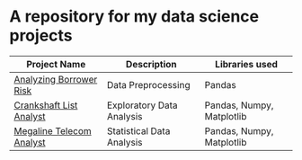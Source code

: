 # A repository for my data science projects

| Project Name  | Description | Libraries used|
| ------------- | ------------- | ------------- |
| [Analyzing Borrower Risk](https://github.com/tylerana/tylerana.github.io/tree/main/Analyzing%20Borrowers'%20Risk)  | Data Preprocessing  | Pandas |
| [Crankshaft List Analyst](https://github.com/tylerana/tylerana.github.io/tree/main/Crankshaft%20List%20Analyst)  | Exploratory Data Analysis  | Pandas, Numpy, Matplotlib  |
| [Megaline Telecom Analyst](https://github.com/tylerana/tylerana.github.io/tree/main/Megaline%20Telecom%20Analyst)| Statistical Data Analysis | Pandas, Numpy, Matplotlib |
